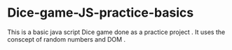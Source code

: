 # Dice-game-JS-practice-basics
This is a basic java script Dice game done as a practice project . It uses the conscept of random numbers and DOM .
